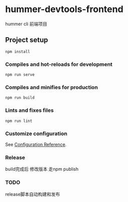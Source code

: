 # hummer-devtools-frontend
hummer cli 前端项目

## Project setup
```
npm install
```

### Compiles and hot-reloads for development
```
npm run serve
```

### Compiles and minifies for production
```
npm run build
```

### Lints and fixes files
```
npm run lint
```

### Customize configuration
See [Configuration Reference](https://cli.vuejs.org/config/).

### Release
build完成后 修改版本 走npm publish

### TODO
release脚本自动构建和发布